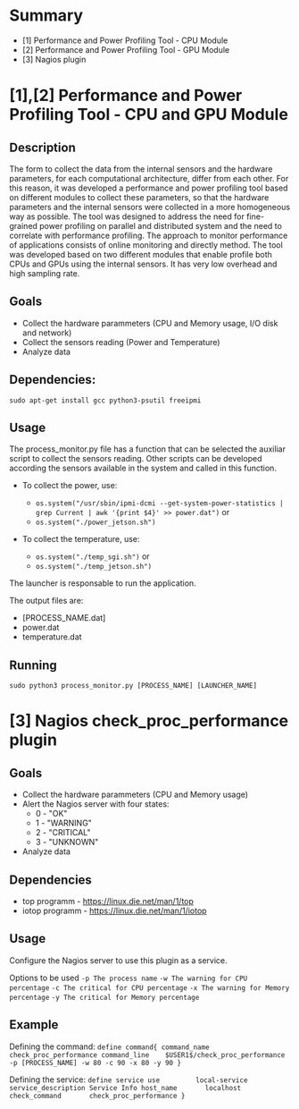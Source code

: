 # Summary

* [1] Performance and Power Profiling Tool - CPU Module
* [2] Performance and Power Profiling Tool - GPU Module
* [3] Nagios plugin


# [1],[2] Performance and Power Profiling Tool - CPU and GPU Module

## Description
The form to collect the data from the internal sensors and the hardware parameters, for each computational architecture, differ from each other. For this reason, it was developed a performance and power profiling tool based on different modules to collect these parameters, so that the hardware parameters and the internal sensors were collected in a more homogeneous way as possible. The tool was designed to address the need for fine-grained power profiling on parallel and distributed system and the need to correlate with performance profiling. The approach to monitor performance of applications consists of online monitoring and directly method. The tool was developed based on two different modules that enable profile both CPUs and GPUs using the internal sensors. It has very low overhead and high sampling rate.

## Goals

* Collect the hardware parammeters (CPU and Memory usage, I/O disk and network)
* Collect the sensors reading (Power and Temperature)
* Analyze data

## Dependencies:

```shell
sudo apt-get install gcc python3-psutil freeipmi
```

## Usage

The process_monitor.py file has a function that can be selected the auxiliar script to collect the sensors reading. Other scripts can be developed according the sensors available in the system and called in this function.

* To collect the power, use:
	- `os.system("/usr/sbin/ipmi-dcmi --get-system-power-statistics | grep Current | awk '{print $4}' >> power.dat")`
	or
	- `os.system("./power_jetson.sh")`

* To collect the temperature, use:
	- `os.system("./temp_sgi.sh")`
	or
	- `os.system("./temp_jetson.sh")`

The launcher is responsable to run the application.

The output files are:
* [PROCESS_NAME.dat]
* power.dat
* temperature.dat

## Running

```shell
sudo python3 process_monitor.py [PROCESS_NAME] [LAUNCHER_NAME]
```


# [3] Nagios check_proc_performance plugin

## Goals

* Collect the hardware parammeters (CPU and Memory usage)
* Alert the Nagios server with four states:
	* 0 - "OK"
	* 1 - "WARNING"
	* 2 - "CRITICAL"
	* 3 - "UNKNOWN"
* Analyze data

## Dependencies

* top programm - https://linux.die.net/man/1/top
* iotop programm - https://linux.die.net/man/1/iotop

## Usage

Configure the Nagios server to use this plugin as a service.

Options to be used 
	`-p The process name`
	`-w The warning for CPU percentage`
	`-c The critical for CPU percentage`
	`-x The warning for Memory percentage`
	`-y The critical for Memory percentage`

## Example

Defining the command:
	`define command{
		command_name	check_proc_performance
		command_line	$USER1$/check_proc_performance -p [PROCESS_NAME] -w 80 -c 90 -x 80 -y 90
	}`

Defining the service:
	`define service
		use			local-service
		service_description	Service Info
		host_name		localhost
		check_command		check_proc_performance
	}`
